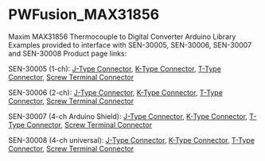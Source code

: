 # PWFusion_MAX31856
Maxim MAX31856 Thermocouple to Digital Converter Arduino Library
Examples provided to interface with SEN-30005, SEN-30006, SEN-30007 and SEN-30008
Product page links:

SEN-30005 (1-ch): <a href="http://www.playingwithfusion.com/productview.php?pdid=58">J-Type Connector</a>, <a href="http://www.playingwithfusion.com/productview.php?pdid=59">K-Type Connector</a>, <a href="http://www.playingwithfusion.com/productview.php?pdid=60">T-Type Connector</a>, <a href="http://www.playingwithfusion.com/productview.php?pdid=57">Screw Terminal Connector</a>
  
SEN-30006 (2-ch): <a href="http://www.playingwithfusion.com/productview.php?pdid=62">J-Type Connector</a>, <a href="http://www.playingwithfusion.com/productview.php?pdid=63">K-Type Connector</a>, <a href="http://www.playingwithfusion.com/productview.php?pdid=64">T-Type Connector</a>, <a href="http://www.playingwithfusion.com/productview.php?pdid=61">Screw Terminal Connector</a>

SEN-30007 (4-ch Arduino Shield): <a href="http://www.playingwithfusion.com/productview.php?pdid=69">J-Type Connector</a>, <a href="http://www.playingwithfusion.com/productview.php?pdid=70">K-Type Connector</a>, <a href="http://www.playingwithfusion.com/productview.php?pdid=71">T-Type Connector</a>, <a href="http://www.playingwithfusion.com/productview.php?pdid=72">Screw Terminal Connector</a>

SEN-30008 (4-ch universal): <a href="http://www.playingwithfusion.com/productview.php?pdid=73">J-Type Connector</a>, <a href="http://www.playingwithfusion.com/productview.php?pdid=74">K-Type Connector</a>, <a href="http://www.playingwithfusion.com/productview.php?pdid=75">T-Type Connector</a>, <a href="http://www.playingwithfusion.com/productview.php?pdid=76">Screw Terminal Connector</a>
